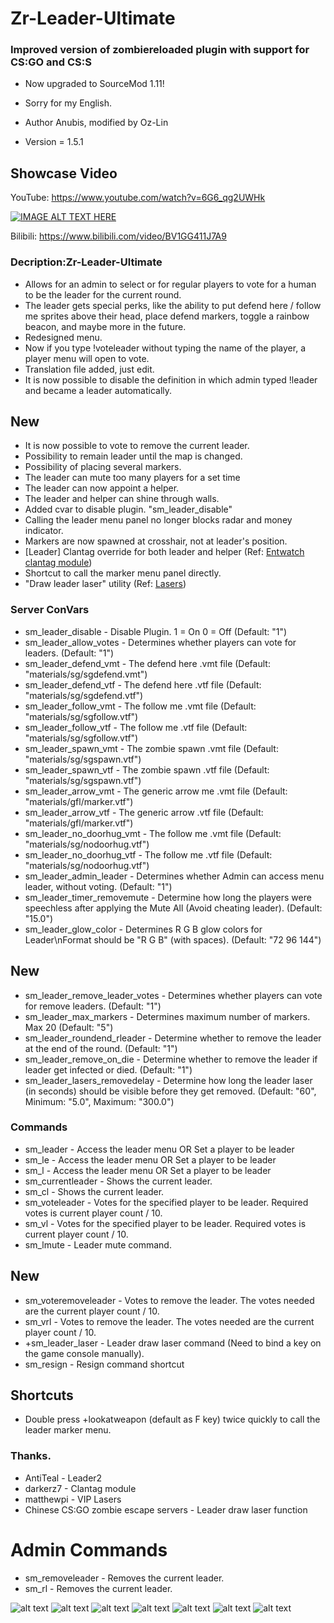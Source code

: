 # Zr-Leader-Ultimate
 
### Improved version of zombiereloaded plugin with support for CS:GO and CS:S

* Now upgraded to SourceMod 1.11!
* Sorry for my English.

* Author Anubis, modified by Oz-Lin
* Version = 1.5.1

## Showcase Video
YouTube: https://www.youtube.com/watch?v=6G6_qg2UWHk

[![IMAGE ALT TEXT HERE](https://yt-embed.live/embed?v=6G6_qg2UWHk)](https://www.youtube.com/watch?v=6G6_qg2UWHk)

Bilibili: https://www.bilibili.com/video/BV1GG411J7A9

### Decription:Zr-Leader-Ultimate

* Allows for an admin to select or for regular players to vote for a human to be the leader for the current round. 
* The leader gets special perks, like the ability to put defend here / follow me sprites above their head, 
place defend markers, toggle a rainbow beacon, and maybe more in the future.
* Redesigned menu.
* Now if you type !voteleader without typing the name of the player, a player menu will open to vote.
* Translation file added, just edit.
* It is now possible to disable the definition in which admin typed !leader and became a leader automatically.

## New

* It is now possible to vote to remove the current leader.
* Possibility to remain leader until the map is changed.
* Possibility of placing several markers. 
* The leader can mute too many players for a set time
* The leader can now appoint a helper.
* The leader and helper can shine through walls.
* Added cvar to disable plugin. "sm_leader_disable"
* Calling the leader menu panel no longer blocks radar and money indicator.
* Markers are now spawned at crosshair, not at leader's position.
* [Leader] Clantag override for both leader and helper (Ref: [Entwatch clantag module](https://github.com/darkerz7/CSGO-Plugins/blob/master/EntWatch_DZ/addons/sourcemod/scripting/entwatch/module_clantag.inc))
* Shortcut to call the marker menu panel directly.
* "Draw leader laser" utility (Ref: [Lasers](https://github.com/matthewpi/lasers))

### Server ConVars

* sm_leader_disable - Disable Plugin. 1 = On 0 = Off (Default: "1")
* sm_leader_allow_votes - Determines whether players can vote for leaders. (Default: "1")
* sm_leader_defend_vmt - The defend here .vmt file (Default: "materials/sg/sgdefend.vmt")
* sm_leader_defend_vtf - The defend here .vtf file (Default: "materials/sg/sgdefend.vtf")
* sm_leader_follow_vmt - The follow me .vmt file (Default: "materials/sg/sgfollow.vtf")
* sm_leader_follow_vtf - The follow me .vtf file (Default: "materials/sg/sgfollow.vtf")
* sm_leader_spawn_vmt - The zombie spawn .vmt file (Default: "materials/sg/sgspawn.vtf")
* sm_leader_spawn_vtf - The zombie spawn .vtf file (Default: "materials/sg/sgspawn.vtf")
* sm_leader_arrow_vmt - The generic arrow me .vmt file (Default: "materials/gfl/marker.vtf")
* sm_leader_arrow_vtf - The generic arrow .vtf file (Default: "materials/gfl/marker.vtf")
* sm_leader_no_doorhug_vmt - The follow me .vmt file (Default: "materials/sg/nodoorhug.vtf")
* sm_leader_no_doorhug_vtf - The follow me .vtf file (Default: "materials/sg/nodoorhug.vtf")
* sm_leader_admin_leader - Determines whether Admin can access menu leader, without voting. (Default: "1")
* sm_leader_timer_removemute - Determine how long the players were speechless after applying the Mute All (Avoid cheating leader). (Default: "15.0")
* sm_leader_glow_color - Determines R G B glow colors for Leader\nFormat should be \"R G B\" (with spaces). (Default: "72 96 144")

## New

* sm_leader_remove_leader_votes - Determines whether players can vote for remove leaders. (Default: "1")
* sm_leader_max_markers - Determines maximum number of markers. Max 20 (Default: "5")
* sm_leader_roundend_rleader - Determine whether to remove the leader at the end of the round. (Default: "1")
* sm_leader_remove_on_die - Determine whether to remove the leader if leader get infected or died. (Default: "1")
* sm_leader_lasers_removedelay - Determine how long the leader laser (in seconds) should be visible before they get removed. (Default: "60", Minimum: "5.0", Maximum: "300.0")

### Commands

* sm_leader - Access the leader menu OR Set a player to be leader
* sm_le - Access the leader menu OR Set a player to be leader
* sm_l - Access the leader menu OR Set a player to be leader
* sm_currentleader - Shows the current leader.
* sm_cl - Shows the current leader.
* sm_voteleader - Votes for the specified player to be leader. Required votes is current player count / 10.
* sm_vl - Votes for the specified player to be leader. Required votes is current player count / 10.
* sm_lmute - Leader mute command.

## New

* sm_voteremoveleader - Votes to remove the leader. The votes needed are the current player count / 10.
* sm_vrl - Votes to remove the leader. The votes needed are the current player count / 10.
* +sm_leader_laser - Leader draw laser command (Need to bind a key on the game console manually).
* sm_resign - Resign command shortcut

## Shortcuts
* Double press +lookatweapon (default as F key) twice quickly to call the leader marker menu.

### Thanks.

* AntiTeal - Leader2
* darkerz7 - Clantag module
* matthewpi - VIP Lasers
* Chinese CS:GO zombie escape servers - Leader draw laser function

# Admin Commands
* sm_removeleader - Removes the current leader.
* sm_rl - Removes the current leader.

![alt text](https://raw.githubusercontent.com/Oz-Lin/Zr-Leader-Ultimate/main/img/20220708174300_1.jpg)
![alt text](https://raw.githubusercontent.com/Oz-Lin/Zr-Leader-Ultimate/main/img/20220708174819_1.jpg)
![alt text](https://raw.githubusercontent.com/Oz-Lin/Zr-Leader-Ultimate/main/img/20220708174454_1.jpg)
![alt text](https://raw.githubusercontent.com/Oz-Lin/Zr-Leader-Ultimate/main/img/20220708174420_1.jpg)
![alt text](https://raw.githubusercontent.com/Oz-Lin/Zr-Leader-Ultimate/main/img/img6.jpg)
![alt text](https://raw.githubusercontent.com/Oz-Lin/Zr-Leader-Ultimate/main/img/20220708174716_1.jpg)
![alt text](https://raw.githubusercontent.com/Oz-Lin/Zr-Leader-Ultimate/main/img/20220708175101_1.jpg)
